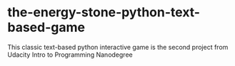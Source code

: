 # the-energy-stone-python-text-based-game
This classic text-based python interactive game is the second project from Udacity Intro to Programming Nanodegree
